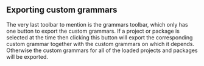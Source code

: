 ## Exporting custom grammars

The very last toolbar to mention is the grammars toolbar, which only has one button to export the custom grammars.
If a project or package is selected at the time then clicking this button will export the corresponding custom grammar together with the custom grammars on which it depends.
Otherwise the custom grammars for all of the loaded projects and packages will be exported.
